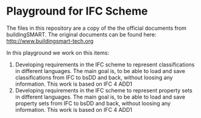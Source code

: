 # Playground for IFC Scheme

The files in this repository are a copy of the the official documents from buildingSMART. The original documents can be found here: http://www.buildingsmart-tech.org

In this playground we work on this items:
1. Developing requirements in the IFC scheme to represent classifications in different languages. The main goal is, to be able to load and save classifications from IFC to bsDD and back, without loosing any information. This work is based on IFC 4 ADD1
2.  Developing requirements in the IFC scheme to represent property sets in different languages. The main goal is, to be able to load and save property sets from IFC to bsDD and back, without loosing any information. This work is based on IFC 4 ADD1